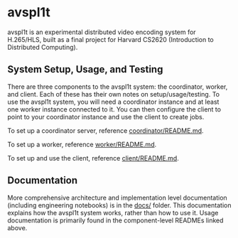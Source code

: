 # avspl1t

avspl1t is an experimental distributed video encoding system for H.265/HLS, built as a final project for Harvard CS2620 (Introduction to Distributed Computing).

## System Setup, Usage, and Testing

There are three components to the avspl1t system: the coordinator, worker, and client. Each of these has their own notes on setup/usage/testing. To use the avspl1t system, you will need a coordinator instance and at least one worker instance connected to it. You can then configure the client to point to your coordinator instance and use the client to create jobs.

To set up a coordinator server, reference [coordinator/README.md](coordinator/README.md).

To set up a worker, reference [worker/README.md](worker/README.md).

To set up and use the client, reference [client/README.md](client/README.md).

## Documentation

More comprehensive architecture and implementation level documentation (including engineering notebooks) is in the [docs/](docs/) folder. This documentation explains how the avspl1t system works, rather than how to use it. Usage documentation is primarily found in the component-level READMEs linked above.
